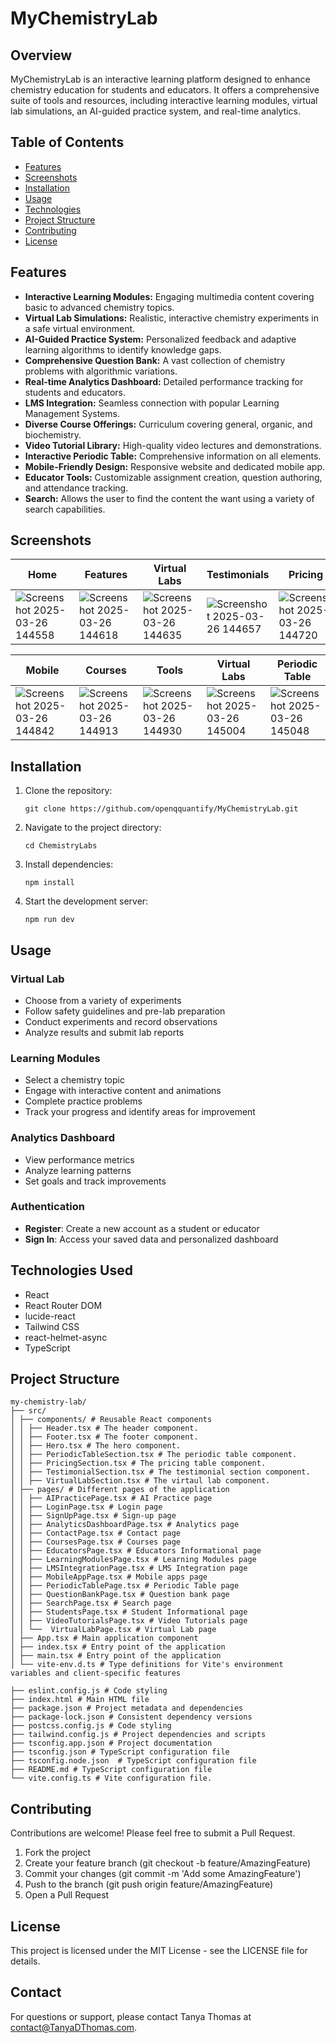 # MyChemistryLab

## Overview

MyChemistryLab is an interactive learning platform designed to enhance chemistry education for students and educators. It offers a comprehensive suite of tools and resources, including interactive learning modules, virtual lab simulations, an AI-guided practice system, and real-time analytics.

## Table of Contents

- [Features](#features)
- [Screenshots](#screenshots)
- [Installation](#installation)
- [Usage](#usage)
- [Technologies](#technologies)
- [Project Structure](#project-structure)
- [Contributing](#contributing)
- [License](#license)

## Features

*   **Interactive Learning Modules:** Engaging multimedia content covering basic to advanced chemistry topics.
*   **Virtual Lab Simulations:** Realistic, interactive chemistry experiments in a safe virtual environment.
*   **AI-Guided Practice System:** Personalized feedback and adaptive learning algorithms to identify knowledge gaps.
*   **Comprehensive Question Bank:** A vast collection of chemistry problems with algorithmic variations.
*   **Real-time Analytics Dashboard:** Detailed performance tracking for students and educators.
*   **LMS Integration:** Seamless connection with popular Learning Management Systems.
*   **Diverse Course Offerings:** Curriculum covering general, organic, and biochemistry.
*   **Video Tutorial Library:** High-quality video lectures and demonstrations.
*   **Interactive Periodic Table:** Comprehensive information on all elements.
*   **Mobile-Friendly Design:** Responsive website and dedicated mobile app.
*   **Educator Tools:** Customizable assignment creation, question authoring, and attendance tracking.
*   **Search:** Allows the user to find the content the want using a variety of search capabilities.


## Screenshots

| Home | Features | Virtual Labs | Testimonials | Pricing |
|---------|---------|---------|---------|---------|
| ![Screenshot 2025-03-26 144558](https://github.com/user-attachments/assets/57bbf166-5e4e-4efe-981c-60d64adfb427) | ![Screenshot 2025-03-26 144618](https://github.com/user-attachments/assets/17804caa-1fad-43ef-87a0-1107d2157a92) | ![Screenshot 2025-03-26 144635](https://github.com/user-attachments/assets/0c1a072d-1115-4dcf-8174-c338bd85e5fb) | ![Screenshot 2025-03-26 144657](https://github.com/user-attachments/assets/d658e469-d7d0-4d86-9afe-a87c3a4fd623) | ![Screenshot 2025-03-26 144720](https://github.com/user-attachments/assets/6d26aa97-bf6c-46f1-9247-134d8c620850) |

| Mobile | Courses | Tools | Virtual Labs | Periodic Table |
|---------|---------|---------|---------|---------|
| ![Screenshot 2025-03-26 144842](https://github.com/user-attachments/assets/81824bfc-fb83-4acb-84b4-18c1f92d3b22) | ![Screenshot 2025-03-26 144913](https://github.com/user-attachments/assets/a6d21d6f-b7ee-42bb-b377-c60572d94364)| ![Screenshot 2025-03-26 144930](https://github.com/user-attachments/assets/d573f91b-501d-41d0-af33-93155605baf5) | ![Screenshot 2025-03-26 145004](https://github.com/user-attachments/assets/d3ccdad9-0627-4797-8c8c-53ab61bc53cd) | ![Screenshot 2025-03-26 145048](https://github.com/user-attachments/assets/ba1e20e9-7e69-4087-af7a-3038439cc6f0) |


## Installation

1.  Clone the repository:

    ```
    git clone https://github.com/openqquantify/MyChemistryLab.git
    ```

2.  Navigate to the project directory:

    ```
    cd ChemistryLabs
    ```

3.  Install dependencies:

    ```
    npm install
    ```

4.  Start the development server:

    ```
    npm run dev
    ```

## Usage

### Virtual Lab
- Choose from a variety of experiments
- Follow safety guidelines and pre-lab preparation
- Conduct experiments and record observations
- Analyze results and submit lab reports


### Learning Modules
- Select a chemistry topic
- Engage with interactive content and animations
- Complete practice problems
- Track your progress and identify areas for improvement


### Analytics Dashboard
- View performance metrics
- Analyze learning patterns
- Set goals and track improvements

### Authentication

- **Register**: Create a new account as a student or educator
- **Sign In**: Access your saved data and personalized dashboard

## Technologies Used

*   React
*   React Router DOM
*   lucide-react
*   Tailwind CSS
*   react-helmet-async
*   TypeScript

## Project Structure
```text
my-chemistry-lab/
├── src/
│ ├── components/ # Reusable React components
│ │ ├── Header.tsx # The header component.
│ │ ├── Footer.tsx # The footer component.
│ │ ├── Hero.tsx # The hero component.
│ │ ├── PeriodicTableSection.tsx # The periodic table component.
│ │ ├── PricingSection.tsx # The pricing table component.
│ │ ├── TestimonialSection.tsx # The testimonial section component.
│ │ ├── VirtualLabSection.tsx # The virtaul lab component.
│ ├── pages/ # Different pages of the application
│ │ ├── AIPracticePage.tsx # AI Practice page
│ │ ├── LoginPage.tsx # Login page
│ │ ├── SignUpPage.tsx # Sign-up page
│ │ ├── AnalyticsDashboardPage.tsx # Analytics page
│ │ ├── ContactPage.tsx # Contact page
│ │ ├── CoursesPage.tsx # Courses page
│ │ ├── EducatorsPage.tsx # Educators Informational page
│ │ ├── LearningModulesPage.tsx # Learning Modules page
│ │ ├── LMSIntegrationPage.tsx # LMS Integration page
│ │ ├── MobileAppPage.tsx # Mobile apps page
│ │ ├── PeriodicTablePage.tsx # Periodic Table page
│ │ ├── QuestionBankPage.tsx # Question bank page
│ │ ├── SearchPage.tsx # Search page
│ │ ├── StudentsPage.tsx # Student Informational page
│ │ ├── VideoTutorialsPage.tsx # Video Tutorials page
│ │ └──  VirtualLabPage.tsx # Virtual Lab page
│ ├── App.tsx # Main application component
│ ├── index.tsx # Entry point of the application
│ ├── main.tsx # Entry point of the application
│ └── vite-env.d.ts # Type definitions for Vite's environment variables and client-specific features

├── eslint.config.js # Code styling
├── index.html # Main HTML file
├── package.json # Project metadata and dependencies
├── package-lock.json # Consistent dependency versions
├── postcss.config.js # Code styling
├── tailwind.config.js # Project dependencies and scripts
├── tsconfig.app.json # Project documentation
├── tsconfig.json # TypeScript configuration file
├── tsconfig.node.json  # TypeScript configuration file
├── README.md # TypeScript configuration file
└── vite.config.ts # Vite configuration file.
```



## Contributing
Contributions are welcome! Please feel free to submit a Pull Request.
1. Fork the project
2. Create your feature branch (git checkout -b feature/AmazingFeature)
3. Commit your changes (git commit -m 'Add some AmazingFeature')
4. Push to the branch (git push origin feature/AmazingFeature)
5. Open a Pull Request

## License

This project is licensed under the MIT License - see the LICENSE file for details.

## Contact

For questions or support, please contact Tanya Thomas at contact@TanyaDThomas.com.
